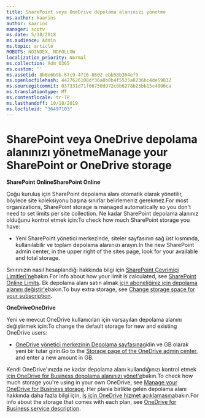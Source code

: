 ```yaml
---
title: SharePoint veya OneDrive depolama alanınızı yönetme
ms.author: kaarins
author: kaarins
manager: scotv
ms.date: 5/18/2018
ms.audience: Admin
ms.topic: article
ROBOTS: NOINDEX, NOFOLLOW
localization_priority: Normal
ms.collection: Adm_O365
ms.custom: ''
ms.assetid: 8b0e6b9b-67c9-4716-8602-ebb58b364ef9
ms.openlocfilehash: 4427626108df36a8b8b4f5535a8236bc4de59832
ms.sourcegitcommit: 037331d71f06750d972c0b6278b23bb15c4806ca
ms.translationtype: MT
ms.contentlocale: tr-TR
ms.lasthandoff: 10/18/2019
ms.locfileid: "36497103"
---
```

# <a name="manage-your-sharepoint-or-onedrive-storage"></a><span data-ttu-id="110f8-102">SharePoint veya OneDrive depolama alanınızı yönetme</span><span class="sxs-lookup"><span data-stu-id="110f8-102">Manage your SharePoint or OneDrive storage</span></span>

 <span data-ttu-id="110f8-103">**SharePoint Online**</span><span class="sxs-lookup"><span data-stu-id="110f8-103">**SharePoint Online**</span></span>
  
<span data-ttu-id="110f8-104">Çoğu kuruluş için SharePoint depolama alanı otomatik olarak yönetilir, böylece site koleksiyonu başına sınırlar belirlemeniz gerekmez.</span><span class="sxs-lookup"><span data-stu-id="110f8-104">For most organizations, SharePoint storage is managed automatically so you don't need to set limits per site collection.</span></span> <span data-ttu-id="110f8-105">Ne kadar SharePoint depolama alanınız olduğunu kontrol etmek için:</span><span class="sxs-lookup"><span data-stu-id="110f8-105">To check how much SharePoint storage you have:</span></span>
  
- <span data-ttu-id="110f8-106">Yeni SharePoint yönetici merkezinde, siteler sayfasının sağ üst kısmında, kullanılabilir ve toplam depolama alanınızı arayın.</span><span class="sxs-lookup"><span data-stu-id="110f8-106">In the new SharePoint admin center, in the upper right of the sites page, look for your available and total storage.</span></span>
    
<span data-ttu-id="110f8-107">Sınırınızın nasıl hesaplandığı hakkında bilgi için [SharePoint Çevrimiçi Limitleri'ne](https://go.microsoft.com/fwlink/p/?LinkID=856113)bakın.</span><span class="sxs-lookup"><span data-stu-id="110f8-107">For info about how your limit is calculated, see [SharePoint Online Limits](https://go.microsoft.com/fwlink/p/?LinkID=856113).</span></span> <span data-ttu-id="110f8-108">Ek depolama alanı satın almak [için aboneliğiniz için depolama alanını değiştir'e](https://go.microsoft.com/fwlink/?linkid=866428)bakın.</span><span class="sxs-lookup"><span data-stu-id="110f8-108">To buy extra storage, see [Change storage space for your subscription](https://go.microsoft.com/fwlink/?linkid=866428).</span></span>
  
 <span data-ttu-id="110f8-109">**OneDrive**</span><span class="sxs-lookup"><span data-stu-id="110f8-109">**OneDrive**</span></span>
  
<span data-ttu-id="110f8-110">Yeni ve mevcut OneDrive kullanıcıları için varsayılan depolama alanını değiştirmek için:</span><span class="sxs-lookup"><span data-stu-id="110f8-110">To change the default storage for new and existing OneDrive users:</span></span>
  
- <span data-ttu-id="110f8-111">[OneDrive yönetici merkezinin Depolama sayfasına](https://admin.onedrive.com/?v=StorageSettings)gidin ve GB olarak yeni bir tutar girin.</span><span class="sxs-lookup"><span data-stu-id="110f8-111">Go to the [Storage page of the OneDrive admin center](https://admin.onedrive.com/?v=StorageSettings), and enter a new amount in GB.</span></span>
    
<span data-ttu-id="110f8-112">Kendi OneDrive'ınızda ne kadar depolama alanı kullandığınızı kontrol etmek [için OneDrive for Business depolama alanınızı yönet'e](https://go.microsoft.com/fwlink/?linkid=866429)bakın.</span><span class="sxs-lookup"><span data-stu-id="110f8-112">To check how much storage you're using in your own OneDrive, see [Manage your OneDrive for Business storage](https://go.microsoft.com/fwlink/?linkid=866429).</span></span> <span data-ttu-id="110f8-113">Her planla birlikte gelen depolama alanı hakkında daha fazla bilgi için, [İş için OneDrive hizmet açıklamasına](https://go.microsoft.com/fwlink/p/?LinkID=826071)bakın.</span><span class="sxs-lookup"><span data-stu-id="110f8-113">For info about the storage that comes with each plan, see [OneDrive for Business service description](https://go.microsoft.com/fwlink/p/?LinkID=826071).</span></span>
  


